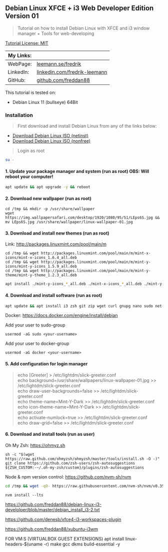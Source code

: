 ## Debian Linux XFCE + i3 Web Developer Edition Version 01

> Tutorial on how to install Debian Linux with XFCE and i3 window manager + Tools for web-developing

[Tutorial License: MIT](https://choosealicense.com/licenses/mit/)

| My Links: |                                                                                      |
| --------- | ------------------------------------------------------------------------------------ |
| WebPage:  | [leemann.se/fredrik](http://www.leemann.se/fredrik)                                  |
| LinkedIn: | [linkedin.com/fredrik-leemann](https://se.linkedin.com/in/fredrik-leemann-821b19110) |
| GitHub:   | [github.com/freddan88](https://github.com/freddan88)                                 |

This tutorial is tested on:

- Debian Linux 11 (bullseye) 64Bit

### Installation

> First download and install Debian Linux from any of the links below:

- [Download Debian Linux ISO (netinst)](https://www.debian.org/download)
- [Download Debian Linux ISO (nonfree)](https://cdimage.debian.org/cdimage/unofficial/non-free/cd-including-firmware)

> Login as root

```bash
su -
```

#### 1. Update your package manager and system (run as root) OBS: Will reboot your computer!

```bash
apt update && apt upgrade -y && reboot
```

#### 2. Download new wallpaper (run as root)

`cd /tmp && mkdir -p /usr/share/wallpaper`<br/>
`wget https://img.wallpapersafari.com/desktop/1920/1080/95/51/LEps6S.jpg && mv LEps6S.jpg /usr/share/wallpaper/linux-wallpaper-01.jpg`

#### 3. Download and install new themes (run as root)

Link: http://packages.linuxmint.com/pool/main/m

`cd /tmp && wget http://packages.linuxmint.com/pool/main/m/mint-x-icons/mint-x-icons_1.6.4_all.deb`<br/>
`cd /tmp && wget http://packages.linuxmint.com/pool/main/m/mint-y-icons/mint-y-icons_1.5.9_all.deb`<br/>
`cd /tmp && wget http://packages.linuxmint.com/pool/main/m/mint-y-theme/mint-y-theme_1.2.3_all.deb`

```bash
apt install ./mint-y-icons_*_all.deb ./mint-x-icons_*_all.deb ./mint-y-theme_*_all.deb -y
```

#### 4. Download and install software (run as root)

```bash
apt update && apt install i3 zsh git zip wget curl gnupg nano sudo net-tools gparted synaptic neofetch nitrogen imagemagick xfce4-screenshooter xfce4-appmenu-plugin compton gimp lightdm slick-greeter ca-certificates lsb-release && apt autoremove -y
```

Docker: https://docs.docker.com/engine/install/debian

Add your user to sudo-group

`usermod -aG sudo <your-username>`

Add your user to docker-group

`usermod -aG docker <your-username>`

#### 5. Add configuration for login manager

> echo [Greeter] > /etc/lightdm/slick-greeter.conf<br/>
> echo background=/usr/share/wallpapers/linux-wallpaper-01.jpg >> /etc/lightdm/slick-greeter.conf<br/>
> echo draw-user-backgrounds=false >> /etc/lightdm/slick-greeter.conf<br/>
> echo theme-name=Mint-Y-Dark >> /etc/lightdm/slick-greeter.conf<br/>
> echo icon-theme-name=Mint-Y-Dark >> /etc/lightdm/slick-greeter.conf<br/>
> echo activate-numlock=true >> /etc/lightdm/slick-greeter.conf<br/>
> echo draw-grid=false >> /etc/lightdm/slick-greeter.conf<br/>

#### 6. Download and install tools (run as user)

Oh My Zsh: https://ohmyz.sh

`sh -c "$(wget https://raw.github.com/ohmyzsh/ohmyzsh/master/tools/install.sh -O -)"`<br/>
`git clone https://github.com/zsh-users/zsh-autosuggestions ${ZSH_CUSTOM:-~/.oh-my-zsh/custom}/plugins/zsh-autosuggestions`

Node & npm version control: https://github.com/nvm-sh/nvm

```bash
cd /tmp && wget -qO- https://raw.githubusercontent.com/nvm-sh/nvm/v0.35.3/install.sh | bash
```

`nvm install --lts`

https://github.com/freddan88/debian-linux-i3-develolper/blob/master/debian_install_i3-2.txt

https://github.com/denesb/xfce4-i3-workspaces-plugin

https://github.com/freddan88/xubuntu-i3wm

FOR VM:S (VIRTUALBOX GUEST EXTENSIONS)
apt install linux-headers-$(uname -r) make gcc dkms build-essential -y
